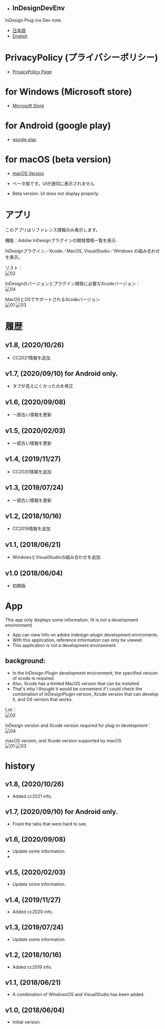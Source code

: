 * ## InDesignDevEnv
InDesign Plug-ins Dev note.

- [日本語](#アプリ)
- [English](#App)


# PrivacyPolicy (プライバシーポリシー)

- [PrivacyPolicy Page](./privacypolicy.md)


# for Windows  (Microsoft store)

- [Microsoft Store](https://www.microsoft.com/ja-jp/p/indesigndevenv/9n30mhl1htf9)

# for Android (google play)

- [google play](https://play.google.com/store/apps/details?id=io.github.mimemo.InDesignDevEnv)


# for macOS (beta version)

- [macOS Version](./mac/readme.md)

- ベータ版です。UIが適切に表示されません
- Beta version. UI does not display properly.


# アプリ

このアプリはリファレンス情報のみ表示します。

機能：Adobe InDesignプラグインの開発環境一覧を表示.

InDesignプラグイン／Xcode／MacOS, VisualStudio／Windows の組み合わせを表示。

リスト：  
![02](./images/02.png)

InDesignのバージョンとプラグイン開発に必要なXcodeバージョン：  
![04](./images/04.png)

MacOSとOSでサポートされるXcodeバージョン  
![01](./images/01.png)
![03](./images/03.png)

# 履歴

## v1.8,  (2020/10/26)
- CC2021情報を追加

## v1.7,  (2020/09/10) for Android only.
- タブが見えにくかったのを修正

## v1.6,  (2020/09/08)
- 一部古い情報を更新

## v1.5,  (2020/02/03)
- 一部古い情報を更新

## v1.4,  (2019/11/27)
- CC2020情報を追加

## v1.3,  (2019/07/24)
- 一部古い情報を更新

## v1.2,  (2018/10/16)
- CC2019情報を追加

## v1.1,  (2018/06/21)
- WindowsとVisualStudioの組み合わせを追加.

## v1.0 (2018/06/04)
- 初期版


# App

This app only displays some information. (It is not a development environment)

- App can view Info on adobe indesign-plugin development enviroments.
- With this application, reference information can only be viewed.
- This application is not a development environment.

## background:
- In the InDesign-Plugin development environment, the specified version of xcode is required.
- Also, Xcode has a limited MacOS version that can be installed.
- That's why I thought it would be convenient if I could check the combination of InDesignPlugin version, Xcode version that can develop it, and OS version that works.

List：  
![02](./images/02.png) 

InDesign version and Xcode version required for plug-in development：  
![04](./images/04.png)

macOS version, and Xcode version supported by macOS  
![01](./images/01.png)
![03](./images/03.png)

# history

## v1.8,  (2020/10/26)
- Added cc2021 info.

## v1.7,  (2020/09/10) for Android only.
- Fixed the tabs that were hard to see.

## v1.6,  (2020/09/08)
- Update some information.
- 
## v1.5,  (2020/02/03)
- Update some information.

## v1.4,  (2019/11/27)
- Added cc2020 info.

## v1.3,  (2019/07/24)
- Update some information.

## v1.2,  (2018/10/16)
- Added cc2019 info.

## v1.1,  (2018/06/21)
- A combination of WindowsOS and VisualStudio has been added.

## v1.0,  (2018/06/04)
- Initial version.